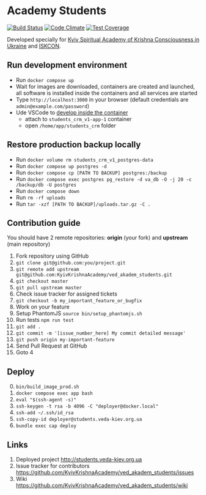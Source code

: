 # Academy Students

[![Build Status](https://secure.travis-ci.org/KyivKrishnaAcademy/ved_akadem_students.png?branch=master)](https://travis-ci.org/KyivKrishnaAcademy/ved_akadem_students)
[![Code Climate](https://codeclimate.com/github/KyivKrishnaAcademy/ved_akadem_students/badges/gpa.svg)](https://codeclimate.com/github/KyivKrishnaAcademy/ved_akadem_students)
[![Test Coverage](https://codeclimate.com/github/KyivKrishnaAcademy/ved_akadem_students/badges/coverage.svg)](https://codeclimate.com/github/KyivKrishnaAcademy/ved_akadem_students)

Developed specially for [Kyiv Spiritual Academy of Krishna Consciousness in Ukraine](http://veda-kiev.org.ua/) and [ISKCON](http://iskcon.com/).

## Run development environment

* Run `docker compose up`
* Wait for images are downloaded, containers are created and launched, all software is installed inside the containers and all services are started
* Type `http://localhost:3000` in your browser (default credentials are ```admin@example.com/password```)
* Ude VSCode to [develop inside the container](https://code.visualstudio.com/docs/remote/containers)
    * attach to `students_crm_v1-app-1` container
    * open `/home/app/students_crm` folder

## Restore production backup locally

* Run `docker volume rm students_crm_v1_postgres-data`
* Run `docker compose up postgres -d`
* Run `docker compose cp [PATH TO BACKUP] postgres:/backup`
* Run `docker compose exec postgres pg_restore -d va_db -O -j 20 -c /backup/db -U postgres`
* Run `docker compose down`
* Run `rm -rf uploads`
* Run `tar -xzf [PATH TO BACKUP]/uploads.tar.gz -C .`

## Contribution guide

You should have 2 remote repositories: **origin** (your fork) and **upstream** (main repository)

1. Fork repository using GitHub
2. ```git clone git@github.com:you/project.git```
3. ```git remote add upstream git@github.com:KyivKrishnaAcademy/ved_akadem_students.git```
4. ```git checkout master```
5. ```git pull upstream master```
6. Check issue tracker for assigned tickets
7. ```git checkout -b my_important_feature_or_bugfix```
8. Work on your feature
9. Setup PhantomJS ```source bin/setup_phantomjs.sh```
10. Run tests ```npm run test```
11. ```git add .```
12. ```git commit -m '[issue_number_here] My commit detailed message'```
13. ```git push origin my-important-feature```
14. Send Pull Request at GitHub
15. Goto 4

## Deploy

0. `bin/build_image_prod.sh`
1. `docker compose exec app bash`
2. `eval "$(ssh-agent -s)"`
3. `ssh-keygen -t rsa -b 4096 -C "deployer@docker.local"`
4. `ssh-add ~/.ssh/id_rsa`
5. `ssh-copy-id deployer@students.veda-kiev.org.ua`
6. `bundle exec cap deploy`

## Links

1. Deployed project http://students.veda-kiev.org.ua
2. Issue tracker for contributors https://github.com/KyivKrishnaAcademy/ved_akadem_students/issues
3. Wiki https://github.com/KyivKrishnaAcademy/ved_akadem_students/wiki
